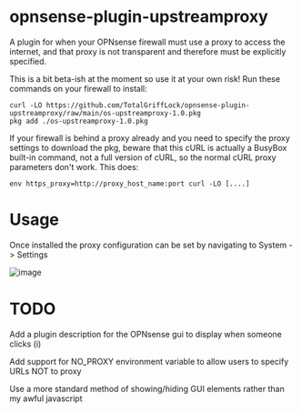 # opnsense-plugin-upstreamproxy
A plugin for when your OPNsense firewall must use a proxy to access the internet, and that proxy is not transparent and therefore must be explicitly specified.

This is a bit beta-ish at the moment so use it at your own risk! Run these commands on your firewall to install:

```
curl -LO https://github.com/TotalGriffLock/opnsense-plugin-upstreamproxy/raw/main/os-upstreamproxy-1.0.pkg
pkg add ./os-upstreamproxy-1.0.pkg
```

If your firewall is behind a proxy already and you need to specify the proxy settings to download the pkg, beware that this cURL is actually a BusyBox built-in command, not a full version of cURL, so the normal cURL proxy parameters don't work. This does:
```
env https_proxy=http://proxy_host_name:port curl -LO [....]
```
# Usage
Once installed the proxy configuration can be set by navigating to System -> Settings 

![image](https://user-images.githubusercontent.com/29902212/203853288-5d490256-e3cb-4db3-83bc-ee46b5a555eb.png)

# TODO
Add a plugin description for the OPNsense gui to display when someone clicks (i)

Add support for NO_PROXY environment variable to allow users to specify URLs NOT to proxy

Use a more standard method of showing/hiding GUI elements rather than my awful javascript
